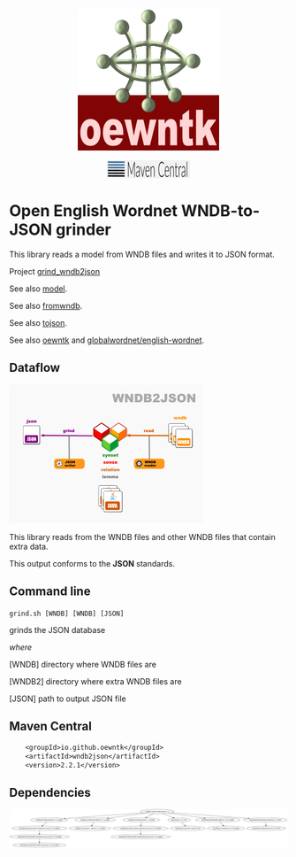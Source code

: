 <p align="center">
<img width="256" height="256" src="images/oewntk.png" alt="OEWNTK">
</p>
<p align="center">
<img width="150" src="images/mavencentral.png" alt="MavenCentral">
</p>

# Open English Wordnet WNDB-to-JSON grinder

This library reads a model from WNDB files and writes it to JSON format.

Project [grind_wndb2json](https://github.com/oewntk/grind_wndb2json)

See also [model](https://github.com/oewntk/model/blob/master/README.md).

See also [fromwndb](https://github.com/oewntk/fromwndb/blob/master/README.md).

See also [tojson](https://github.com/oewntk/tojson/blob/master/README.md).

See also [oewntk](https://github.com/oewntk)
and [globalwordnet/english-wordnet](https://github.com/globalwordnet/english-wordnet).

## Dataflow

![Dataflow](images/dataflow_wndb2json.png  "Dataflow")

This library reads from the WNDB files and other WNDB files that contain extra data.

This output conforms to the **JSON** standards.

## Command line

`grind.sh [WNDB] [WNDB] [JSON]`

grinds the JSON database

*where*

[WNDB] directory where WNDB files are

[WNDB2] directory where extra WNDB files are

[JSON] path to output JSON file

## Maven Central

		<groupId>io.github.oewntk</groupId>
		<artifactId>wndb2json</artifactId>
		<version>2.2.1</version>

## Dependencies

![Dependencies](images/grind-wndb2json.png  "Dataflow")
